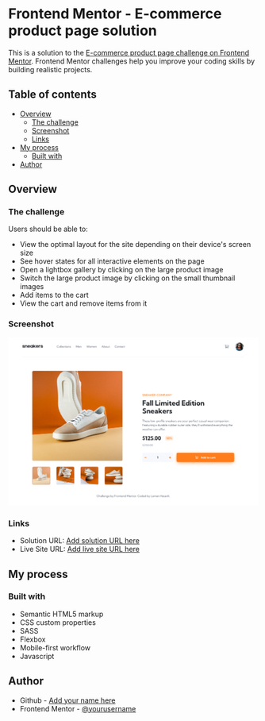 # Frontend Mentor - E-commerce product page solution

This is a solution to the [E-commerce product page challenge on Frontend Mentor](https://www.frontendmentor.io/challenges/ecommerce-product-page-UPsZ9MJp6). Frontend Mentor challenges help you improve your coding skills by building realistic projects.

## Table of contents

- [Overview](#overview)
  - [The challenge](#the-challenge)
  - [Screenshot](#screenshot)
  - [Links](#links)
- [My process](#my-process)
  - [Built with](#built-with)
- [Author](#author)

## Overview

### The challenge

Users should be able to:

- View the optimal layout for the site depending on their device's screen size
- See hover states for all interactive elements on the page
- Open a lightbox gallery by clicking on the large product image
- Switch the large product image by clicking on the small thumbnail images
- Add items to the cart
- View the cart and remove items from it

### Screenshot

![](./images/screenshot.png)

### Links

- Solution URL: [Add solution URL here](https://github.com/HasanliLaman/frontendmentor-ecommerce)
- Live Site URL: [Add live site URL here](https://hasanlilaman.github.io/frontendmentor-ecommerce/)

## My process

### Built with

- Semantic HTML5 markup
- CSS custom properties
- SASS
- Flexbox
- Mobile-first workflow
- Javascript

## Author

- Github - [Add your name here](https://github.com/HasanliLaman)
- Frontend Mentor - [@yourusername](https://www.frontendmentor.io/profile/HasanliLaman)

